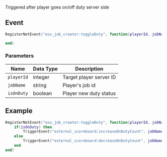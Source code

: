 Triggered after player goes on/off duty server side

## Event
``` lua
RegisterNetEvent("esx_job_creator:toggleDuty", function(playerId, jobName, isOnDuty)

end)
```

### Parameters

| Name              | Data Type | Description                 |
| -                 | -         | -                 |
| `playerId`        | integer    | Target player server ID  |
| `jobName`         | string    | Player's job id  |
| `isOnDuty`         | boolean    | Player new duty status  |

## Example
``` lua
RegisterNetEvent("esx_job_creator:toggleDuty", function(playerId, jobName, isOnDuty)
    if(isOnDuty) then
        TriggerEvent("external_scoreboard:increaseOnDutyCount", jobName)
    else
        TriggerEvent("external_scoreboard:decreaseOnDutyCount", jobName)
    end
end)
```